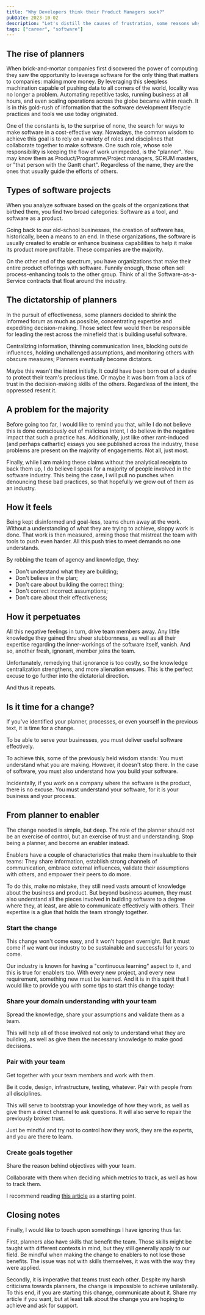 ```yaml
---
title: "Why Developers think their Product Managers suck?"
pubDate: 2023-10-02
description: "Let's distill the causes of frustration, some reasons why this is the norm, and how to do better."
tags: ["career", "software"]
---
```


## The rise of planners

When brick-and-mortar companies first discovered the power of computing they saw the opportunity to leverage software for the only thing that matters to companies: making more money. By leveraging this sleepless machination capable of pushing data to all corners of the world, locality was no longer a problem. Automating repetitive tasks, running business at all hours, and even scaling operations across the globe became within reach. It is in this gold-rush of information that the software development lifecycle practices and tools we use today originated.

One of the constants is, to the surprise of none, the search for ways to make software in a cost-effective way. Nowadays, the common wisdom to achieve this goal is to rely on a variety of roles and disciplines that collaborate together to make software. One such role, whose sole responsibility is keeping the flow of work unimpeded, is the "planner". You may know them as Product/Programme/Project managers, SCRUM masters, or "that person with the Gantt chart". Regardless of the name, they are the ones that usually guide the efforts of others.

## Types of software projects

When you analyze software based on the goals of the organizations that birthed them, you find two broad categories: Software as a tool, and software as a product.

Going back to our old-school businesses, the creation of software has, historically, been a means to an end. In these organizations, the software is usually created to enable or enhance business capabilities to help it make its product more profitable. These companies are the majority.

On the other end of the spectrum, you have organizations that make their entire product offerings with software. Funnily enough, those often sell process-enhancing tools to the other group. Think of all the Software-as-a-Service contracts that float around the industry.

## The dictatorship of planners

In the pursuit of effectiveness, some planners decided to shrink the informed forum as much as possible, concentrating expertise and expediting decision-making. Those select few would then be responsible for leading the rest across the minefield that is building useful software.

Centralizing information, thinning communication lines, blocking outside influences, holding unchallenged assumptions, and monitoring others with obscure measures; Planners eventually become dictators.

Maybe this wasn't the intent initially. It could have been born out of a desire to protect their team's precious time. Or maybe it was born from a lack of trust in the decision-making skills of the others. Regardless of the intent, the oppressed resent it.

## A problem for the majority

Before going too far, I would like to remind you that, while I do not believe this is done consciously out of malicious intent, I do believe in the negative impact that such a practice has. Additionally, just like other rant-induced (and perhaps cathartic) essays you see published across the industry, these problems are present on the majority of engagements. Not all, just most.

Finally, while I am making these claims without the analytical receipts to back them up, I do believe I speak for a majority of people involved in the software industry. This being the case, I will pull no punches when denouncing these bad practices, so that hopefully we grow out of them as an industry.

## How it feels

Being kept disinformed and goal-less, teams churn away at the work. Without a understanding of what they are trying to achieve, sloppy work is done. That work is then measured, arming those that mistreat the team with tools to push even harder. All this push tries to meet demands no one understands.

By robbing the team of agency and knowledge, they:

- Don't understand what they are building;
- Don't believe in the plan;
- Don't care about building the correct thing;
- Don't correct incorrect assumptions;
- Don't care about their effectiveness;

## How it perpetuates

All this negative feelings in turn, drive team members away. Any little knowledge they gained thru sheer stubbornness, as well as all their expertise regarding the inner-workings of the software itself, vanish. And so, another fresh, ignorant, member joins the team. 

Unfortunately, remedying that ignorance is too costly, so the knowledge centralization strengthens, and more alienation ensues. This is the perfect excuse to go further into the dictatorial direction.

And thus it repeats.

## Is it time for a change?

If you've identified your planner, processes, or even yourself in the previous text, it is time for a change.

To be able to serve your businesses, you must deliver useful software effectively.

To achieve this, some of the previously held wisdom stands: You must understand what you are making. However, it doesn't stop there. In the case of software, you must also understand how you build your software.

Incidentally, if you work on a company where the software is the product, there is no excuse. You must understand your software, for it is your business and your process.

## From planner to enabler

The change needed is simple, but deep. The role of the planner should not be an exercise of control, but an exercise of trust and understanding. Stop being a planner, and become an enabler instead.

Enablers have a couple of characteristics that make them invaluable to their teams: They share information, establish strong channels of communication, embrace external influences, validate their assumptions with others, and empower their peers to do more.

To do this, make no mistake, they still need vasts amount of knowledge about the business and product. But beyond business acumen, they must also understand all the pieces involved in building software to a degree where they, at least, are able to communicate effectively with others. Their expertise is a glue that holds the team strongly together.

### Start the change

This change won't come easy, and it won't happen overnight. But it must come if we want our industry to be sustainable and successful for years to come.

Our industry is known for having a "continuous learning" aspect to it, and this is true for enablers too. With every new project, and every new requirement, something new must be learned. And it is in this spirit that I would like to provide you with some tips to start this change today:

### Share your domain understanding with your team

Spread the knowledge, share your assumptions and validate them as a team.

This will help all of those involved not only to understand what they are building, as well as give them the necessary knowledge to make good decisions.

### Pair with your team

Get together with your team members and work with them.

Be it code, design, infrastructure, testing, whatever. Pair with people from all disciplines.

This will serve to bootstrap your knowledge of how they work, as well as give them a direct channel to ask questions. It will also serve to repair the previously broker trust.

Just be mindful and try not to control how they work, they are the experts, and you are there to learn.

### Create goals together

Share the reason behind objectives with your team.

Collaborate with them when deciding which metrics to track, as well as how to track them.

I recommend reading [this article](/blog/why-everyone-needs-to-talk-about-roadmaps) as a starting point.

## Closing notes

Finally, I would like to touch upon somethings I have ignoring thus far.

First, planners also have skills that benefit the team. Those skills might be taught with different contexts in mind, but they still generally apply to our field. Be mindful when making the change to enablers to not lose those benefits. The issue was not with skills themselves, it was with the way they were applied.

Secondly, it is imperative that teams trust each other. Despite my harsh criticisms towards planners, the change is impossible to achieve unilaterally. To this end, if you are starting this change, communicate about it. Share my article if you want, but at least talk about the change you are hoping to achieve and ask for support.